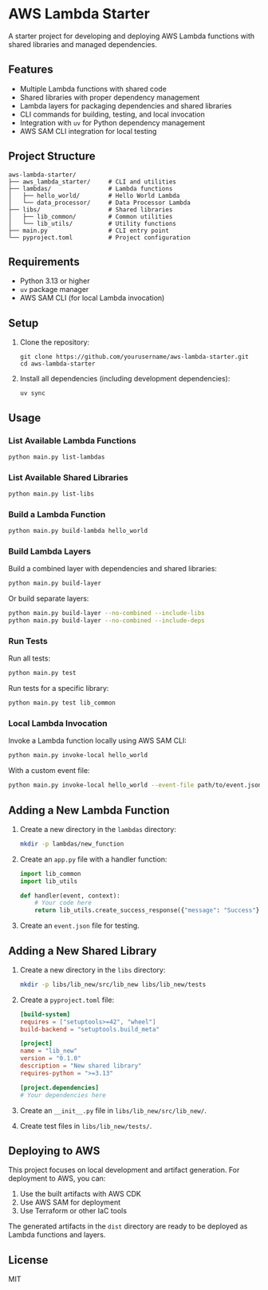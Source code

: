 # AWS Lambda Starter

A starter project for developing and deploying AWS Lambda functions with shared libraries and managed dependencies.

## Features

- Multiple Lambda functions with shared code
- Shared libraries with proper dependency management
- Lambda layers for packaging dependencies and shared libraries
- CLI commands for building, testing, and local invocation
- Integration with `uv` for Python dependency management
- AWS SAM CLI integration for local testing

## Project Structure

```
aws-lambda-starter/
├── aws_lambda_starter/     # CLI and utilities
├── lambdas/                # Lambda functions
│   ├── hello_world/        # Hello World Lambda
│   └── data_processor/     # Data Processor Lambda
├── libs/                   # Shared libraries
│   ├── lib_common/         # Common utilities
│   └── lib_utils/          # Utility functions
├── main.py                 # CLI entry point
└── pyproject.toml          # Project configuration
```

## Requirements

- Python 3.13 or higher
- `uv` package manager
- AWS SAM CLI (for local Lambda invocation)

## Setup

1. Clone the repository:
   ```
   git clone https://github.com/yourusername/aws-lambda-starter.git
   cd aws-lambda-starter
   ```

2. Install all dependencies (including development dependencies):
   ```
   uv sync
   ```

## Usage

### List Available Lambda Functions

```bash
python main.py list-lambdas
```

### List Available Shared Libraries

```bash
python main.py list-libs
```

### Build a Lambda Function

```bash
python main.py build-lambda hello_world
```

### Build Lambda Layers

Build a combined layer with dependencies and shared libraries:
```bash
python main.py build-layer
```

Or build separate layers:
```bash
python main.py build-layer --no-combined --include-libs
python main.py build-layer --no-combined --include-deps
```

### Run Tests

Run all tests:
```bash
python main.py test
```

Run tests for a specific library:
```bash
python main.py test lib_common
```

### Local Lambda Invocation

Invoke a Lambda function locally using AWS SAM CLI:
```bash
python main.py invoke-local hello_world
```

With a custom event file:
```bash
python main.py invoke-local hello_world --event-file path/to/event.json
```

## Adding a New Lambda Function

1. Create a new directory in the `lambdas` directory:
   ```bash
   mkdir -p lambdas/new_function
   ```

2. Create an `app.py` file with a handler function:
   ```python
   import lib_common
   import lib_utils

   def handler(event, context):
       # Your code here
       return lib_utils.create_success_response({"message": "Success"})
   ```

3. Create an `event.json` file for testing.

## Adding a New Shared Library

1. Create a new directory in the `libs` directory:
   ```bash
   mkdir -p libs/lib_new/src/lib_new libs/lib_new/tests
   ```

2. Create a `pyproject.toml` file:
   ```toml
   [build-system]
   requires = ["setuptools>=42", "wheel"]
   build-backend = "setuptools.build_meta"

   [project]
   name = "lib_new"
   version = "0.1.0"
   description = "New shared library"
   requires-python = ">=3.13"

   [project.dependencies]
   # Your dependencies here
   ```

3. Create an `__init__.py` file in `libs/lib_new/src/lib_new/`.

4. Create test files in `libs/lib_new/tests/`.

## Deploying to AWS

This project focuses on local development and artifact generation. For deployment to AWS, you can:

1. Use the built artifacts with AWS CDK
2. Use AWS SAM for deployment
3. Use Terraform or other IaC tools

The generated artifacts in the `dist` directory are ready to be deployed as Lambda functions and layers.

## License

MIT